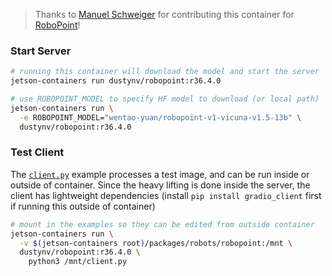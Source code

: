 > Thanks to [Manuel Schweiger](https://github.com/mschweig) for contributing this container for [RoboPoint](https://robo-point.github.io/)!

### Start Server

```bash
# running this container will download the model and start the server
jetson-containers run dustynv/robopoint:r36.4.0

# use ROBOPOINT_MODEL to specify HF model to download (or local path)
jetson-containers run \
  -e ROBOPOINT_MODEL="wentao-yuan/robopoint-v1-vicuna-v1.5-13b" \
  dustynv/robopoint:r36.4.0
```

### Test Client

The [`client.py`](client.py) example processes a test image, and can be run inside or outside of container.  Since the heavy lifting is done inside the server, the client has lightweight dependencies (install `pip install gradio_client` first if running this outside of container)

```bash
# mount in the examples so they can be edited from outside container
jetson-containers run \
  -v $(jetson-containers root)/packages/robots/robopoint:/mnt \
  dustynv/robopoint:r36.4.0 \
    python3 /mnt/client.py
```